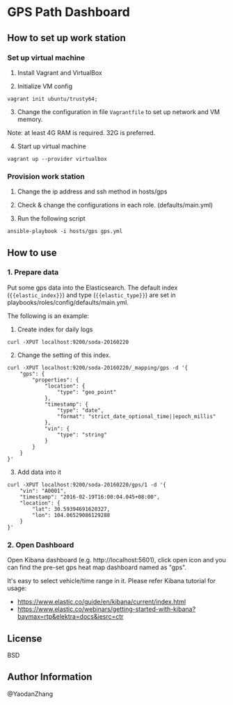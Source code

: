 # GPS Path Dashboard

## How to set up work station

### Set up virtual machine

1) Install Vagrant and VirtualBox

2) Initialize VM config

```
vagrant init ubuntu/trusty64;
```

3) Change the configuration in file ```Vagrantfile``` to set up network and VM memory.

Note: at least 4G RAM is required. 32G is preferred.

4) Start up virtual machine

```
vagrant up --provider virtualbox
```

### Provision work station

1) Change the ip address and ssh method in hosts/gps

2) Check & change the configurations in each role. (defaults/main.yml)

3) Run the following script

```
ansible-playbook -i hosts/gps gps.yml
```

## How to use

### 1. Prepare data

Put some gps data into the Elasticsearch. The default index (```{{elastic_index}}```) and type (```{{elastic_type}}```) are set in playbooks/roles/config/defaults/main.yml.

The following is an example:

1) Create index for daily logs

```
curl -XPUT localhost:9200/soda-20160220
```

2) Change the setting of this index.

```
curl -XPUT localhost:9200/soda-20160220/_mapping/gps -d '{
    "gps": {
        "properties": {
            "location": {
                "type": "geo_point"
            },
            "timestamp": {
                "type": "date",
                "format": "strict_date_optional_time||epoch_millis"
            },
            "vin": {
                "type": "string"
            }
        }
    }
}'
```

3) Add data into it

```
curl -XPUT localhost:9200/soda-20160220/gps/1 -d '{
    "vin": "A0001",
    "timestamp": "2016-02-19T16:00:04.045+08:00",
    "location": {
        "lat": 30.59394691620327,
        "lon": 104.06529086129288
    }
}'
```

### 2. Open Dashboard

Open Kibana dashboard (e.g. http://localhost:5601), click open icon and you can find the pre-set gps heat map dashboard named as "gps".

It's easy to select vehicle/time range in it. Please refer Kibana tutorial for usage:
- https://www.elastic.co/guide/en/kibana/current/index.html
- https://www.elastic.co/webinars/getting-started-with-kibana?baymax=rtp&elektra=docs&iesrc=ctr

## License

BSD

## Author Information

@YaodanZhang
